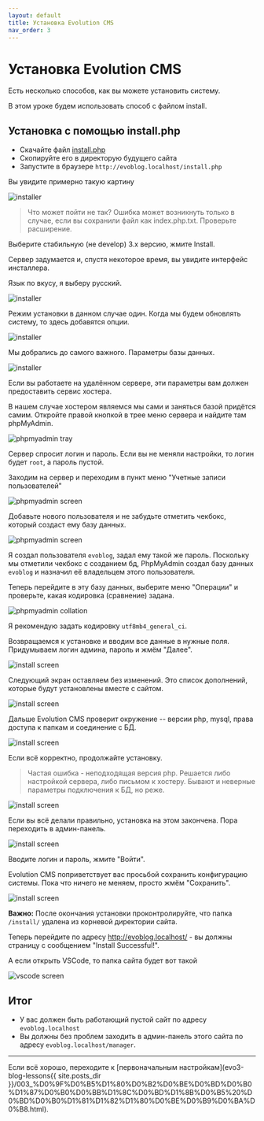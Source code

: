 ```yaml
---
layout: default
title: Установка Evolution CMS
nav_order: 3
---
```


# Установка Evolution CMS

Есть несколько способов, как вы можете установить систему.

В этом уроке будем использовать способ с файлом install.

## Установка с помощью install.php

- Скачайте файл [install.php](https://raw.githubusercontent.com/evocms-community/installer/master/install.php)
- Скопируйте его в директорую будущего сайта
- Запустите в браузере `http://evoblog.localhost/install.php`

Вы увидите примерно такую картину

![installer](evo3-blog-lessons/assets/images/s6.png)

> Что может пойти не так? Ошибка может возникнуть только в случае, если вы сохранили файл как index.php.txt. Проверьте расширение.

Выберите стабильную (не develop) 3.х версию, жмите Install.

Сервер задумается и, спустя некоторое время, вы увидите интерфейс инсталлера.

Язык по вкусу, я выберу русский.

![installer](evo3-blog-lessons/assets/images/s7.png)

Режим установки в данном случае один. Когда мы будем обновлять систему, то здесь добавятся опции.

![installer](evo3-blog-lessons/assets/images/s8.png)

Мы добрались до самого важного. Параметры базы данных.

![installer](evo3-blog-lessons/assets/images/s9.png)

Если вы работаете на удалённом сервере, эти параметры вам должен предоставить сервис хостера.

В нашем случае хостером являемся мы сами и заняться базой придётся самим.
Откройте правой кнопкой в трее меню сервера и найдите там phpMyAdmin.

![phpmyadmin tray](evo3-blog-lessons/assets/images/s10.png)

Сервер спросит логин и пароль. Если вы не меняли настройки, то логин будет `root`, а пароль пустой.

Заходим на сервер и переходим в пункт меню "Учетные записи пользователей"

![phpmyadmin screen](evo3-blog-lessons/assets/images/s11.png)

Добавьте нового пользователя и не забудьте отметить чекбокс, который создаст ему базу данных.

![phpmyadmin screen](evo3-blog-lessons/assets/images/s12.png)

Я создал пользователя `evoblog`, задал ему такой же пароль.
Поскольку мы отметили чекбокс с созданием бд, PhpMyAdmin создал базу данных `evoblog` и назначил её владельцем этого пользователя.

Теперь перейдите в эту базу данных, выберите меню "Операции" и проверьте, какая кодировка (сравнение) задана.

![phpmyadmin collation](evo3-blog-lessons/assets/images/s13.png)

Я рекомендую задать кодировку `utf8mb4_general_ci`.

Возвращаемся к установке и вводим все данные в нужные поля.
Придумываем логин админа, пароль и жмём "Далее".

![install screen](evo3-blog-lessons/assets/images/s14.png)

Следующий экран оставляем без изменений. Это список дополнений, которые будут установлены вместе с сайтом.

![install screen](evo3-blog-lessons/assets/images/s15.png)

Дальше Evolution CMS проверит окружение -- версии php, mysql, права доступа к папкам и соединение с БД.

![install screen](evo3-blog-lessons/assets/images/s16.png)

Если всё корректно, продолжайте установку.

> Частая ошибка - неподходящая версия php. Решается либо настройкой сервера, либо письмом к хостеру. Бывают и неверные параметры подключения к БД, но реже.

![install screen](evo3-blog-lessons/assets/images/s17.png)

Если вы всё делали правильно, установка на этом закончена. Пора переходить в админ-панель.

![install screen](evo3-blog-lessons/assets/images/s18.png)

Вводите логин и пароль, жмите "Войти".

Evolution CMS поприветствует вас просьбой сохранить конфигурацию системы. Пока что ничего не меняем, просто жмём "Сохранить".

![install screen](evo3-blog-lessons/assets/images/s19.png)

**Важно:** После окончания установки проконтролируйте, что папка `/install/` удалена из корневой директории сайта.

Теперь перейдите по адресу http://evoblog.localhost/ - вы должны страницу с сообщением "Install Successful!".

А если открыть VSCode, то папка сайта будет вот такой

![vscode screen](evo3-blog-lessons/assets/images/s20.png)

## Итог

- У вас должен быть работающий пустой сайт по адресу `evoblog.localhost`
- Вы должны без проблем заходить в админ-панель этого сайта по адресу `evoblog.localhost/manager`.

---

Если всё хорошо, переходите к [первоначальным настройкам](evo3-blog-lessons{{ site.posts_dir }}/003_%D0%9F%D0%B5%D1%80%D0%B2%D0%BE%D0%BD%D0%B0%D1%87%D0%B0%D0%BB%D1%8C%D0%BD%D1%8B%D0%B5%20%D0%BD%D0%B0%D1%81%D1%82%D1%80%D0%BE%D0%B9%D0%BA%D0%B8.html).
